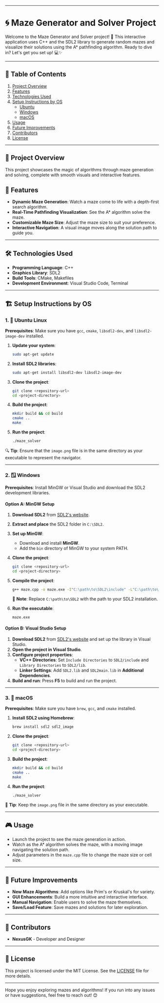
---

# 🌀 Maze Generator and Solver Project

Welcome to the Maze Generator and Solver project! 🚀 This interactive application uses C++ and the SDL2 library to generate random mazes and visualize their solutions using the A* pathfinding algorithm. Ready to dive in? Let's get you set up! 💻✨

---

## 📜 Table of Contents
1. [Project Overview](#project-overview)
2. [Features](#features)
3. [Technologies Used](#technologies-used)
4. [Setup Instructions by OS](#setup-instructions-by-os)
   - [Ubuntu](#ubuntu-linux)
   - [Windows](#windows)
   - [macOS](#macos)
5. [Usage](#usage)
6. [Future Improvements](#future-improvements)
7. [Contributors](#contributors)
8. [License](#license)

---

## 📝 Project Overview
This project showcases the magic of algorithms through maze generation and solving, complete with smooth visuals and interactive features.

## 🌟 Features
- **Dynamic Maze Generation**: Watch a maze come to life with a depth-first search algorithm.
- **Real-Time Pathfinding Visualization**: See the A* algorithm solve the maze.
- **Customizable Maze Size**: Adjust the maze size to suit your preference.
- **Interactive Navigation**: A visual image moves along the solution path to guide you.

---

## 🛠️ Technologies Used
- **Programming Language**: C++
- **Graphics Library**: SDL2
- **Build Tools**: CMake, Makefiles
- **Development Environment**: Visual Studio Code, Terminal

---

## 🏗️ Setup Instructions by OS

### 1. 🐧 Ubuntu Linux
**Prerequisites**: Make sure you have `gcc`, `cmake`, `libsdl2-dev`, and `libsdl2-image-dev` installed.

1. **Update your system**:
   ```bash
   sudo apt-get update
   ```

2. **Install SDL2 libraries**:
   ```bash
   sudo apt-get install libsdl2-dev libsdl2-image-dev
   ```

3. **Clone the project**:
   ```bash
   git clone <repository-url>
   cd <project-directory>
   ```

4. **Build the project**:
   ```bash
   mkdir build && cd build
   cmake ..
   make
   ```

5. **Run the project**:
   ```bash
   ./maze_solver
   ```

🔍 **Tip**: Ensure that the `image.png` file is in the same directory as your executable to represent the navigator.

---

### 2. 🪟 Windows
**Prerequisites**: Install MinGW or Visual Studio and download the SDL2 development libraries.

#### Option A: MinGW Setup
1. **Download SDL2** from [SDL2's website](https://www.libsdl.org/download-2.0.php).
2. **Extract and place** the SDL2 folder in `C:\SDL2`.
3. **Set up MinGW**:
   - Download and install **MinGW**.
   - Add the `bin` directory of MinGW to your system PATH.

4. **Clone the project**:
   ```bash
   git clone <repository-url>
   cd <project-directory>
   ```

5. **Compile the project**:
   ```bash
   g++ maze.cpp -o maze.exe -I"C:\path\to\SDL2\include" -L"C:\path\to\SDL2\lib" -lmingw32 -lSDL2main -lSDL2
   ```
   📌 **Note**: Replace `C:\path\to\SDL2` with the path to your SDL2 installation.

6. **Run the executable**:
   ```bash
   maze.exe
   ```

#### Option B: Visual Studio Setup
1. **Download SDL2** from [SDL2's website](https://www.libsdl.org/download-2.0.php) and set up the library in Visual Studio.
2. **Open the project in Visual Studio**.
3. **Configure project properties**:
   - **VC++ Directories**: Set `Include Directories` to `SDL2/include` and `Library Directories` to `SDL2/lib`.
   - **Linker Settings**: Add `SDL2.lib` and `SDL2main.lib` in **Additional Dependencies**.
4. **Build and run**: Press **F5** to build and run the project.

---

### 3. 🍏 macOS
**Prerequisites**: Make sure you have `brew`, `gcc`, and `cmake` installed.

1. **Install SDL2 using Homebrew**:
   ```bash
   brew install sdl2 sdl2_image
   ```

2. **Clone the project**:
   ```bash
   git clone <repository-url>
   cd <project-directory>
   ```

3. **Build the project**:
   ```bash
   mkdir build && cd build
   cmake ..
   make
   ```

4. **Run the project**:
   ```bash
   ./maze_solver
   ```

🌟 **Tip**: Keep the `image.png` file in the same directory as your executable.

---

## 🎮 Usage
- Launch the project to see the maze generation in action.
- Watch as the A* algorithm solves the maze, with a moving image navigating the solution path.
- Adjust parameters in the `maze.cpp` file to change the maze size or cell size.

---

## 🚀 Future Improvements
- **New Maze Algorithms**: Add options like Prim's or Kruskal's for variety.
- **GUI Enhancements**: Build a more intuitive and interactive interface.
- **Manual Navigation**: Enable users to solve the maze themselves.
- **Save/Load Feature**: Save mazes and solutions for later exploration.

---

## 🤝 Contributors
- **NexusGK** - Developer and Designer

---

## 📜 License
This project is licensed under the MIT License. See the [LICENSE](LICENSE) file for more details.

---

Hope you enjoy exploring mazes and algorithms! If you run into any issues or have suggestions, feel free to reach out! 😊
